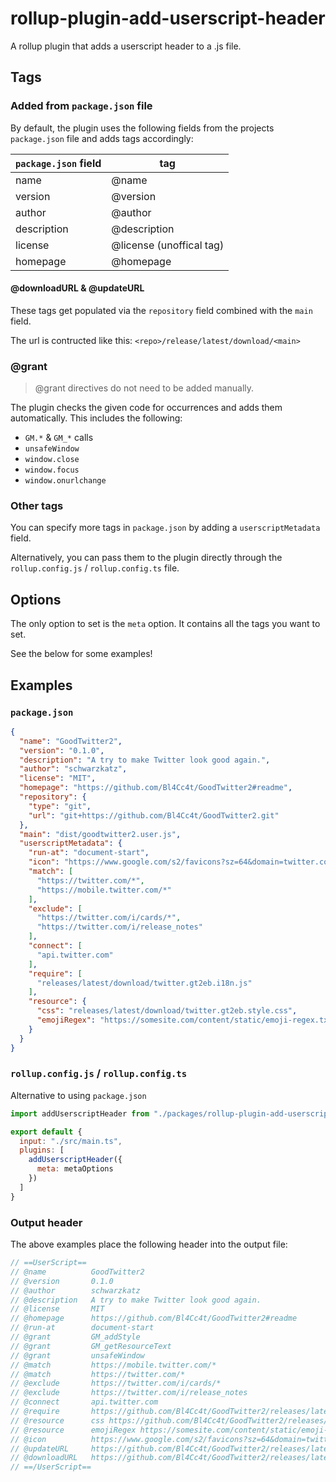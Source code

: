 # rollup-plugin-add-userscript-header

A rollup plugin that adds a userscript header to a .js file.

## Tags

### Added from `package.json` file
By default, the plugin uses the following fields from the projects `package.json` file and adds tags accordingly:

| `package.json` field | tag                      |
|----------------------|--------------------------|
| name                 | @name                    |
| version              | @version                 |
| author               | @author                  |
| description          | @description             |
| license              | @license (unoffical tag) |
| homepage             | @homepage                |

#### @downloadURL & @updateURL
These tags get populated via the `repository` field combined with the `main` field.

The url is contructed like this: `<repo>/release/latest/download/<main>`

### @grant
> @grant directives do not need to be added manually.

The plugin checks the given code for occurrences and adds them automatically.
This includes the following:
- `GM.*` & `GM_*` calls
- `unsafeWindow`
- `window.close`
- `window.focus`
- `window.onurlchange`


### Other tags
You can specify more tags in `package.json` by adding a `userscriptMetadata` field.

Alternatively, you can pass them to the plugin directly through the `rollup.config.js` / `rollup.config.ts` file.

## Options
The only option to set is the `meta` option. It contains all the tags you want to set.

See the below for some examples!


## Examples

### `package.json`
```json
{
  "name": "GoodTwitter2",
  "version": "0.1.0",
  "description": "A try to make Twitter look good again.",
  "author": "schwarzkatz",
  "license": "MIT",
  "homepage": "https://github.com/Bl4Cc4t/GoodTwitter2#readme",
  "repository": {
    "type": "git",
    "url": "git+https://github.com/Bl4Cc4t/GoodTwitter2.git"
  },
  "main": "dist/goodtwitter2.user.js",
  "userscriptMetadata": {
    "run-at": "document-start",
    "icon": "https://www.google.com/s2/favicons?sz=64&domain=twitter.com",
    "match": [
      "https://twitter.com/*",
      "https://mobile.twitter.com/*"
    ],
    "exclude": [
      "https://twitter.com/i/cards/*",
      "https://twitter.com/i/release_notes"
    ],
    "connect": [
      "api.twitter.com"
    ],
    "require": [
      "releases/latest/download/twitter.gt2eb.i18n.js"
    ],
    "resource": {
      "css": "releases/latest/download/twitter.gt2eb.style.css",
      "emojiRegex": "https://somesite.com/content/static/emoji-regex.txt"
    }
  }
}
```

### `rollup.config.js` / `rollup.config.ts`
Alternative to using `package.json`

```js
import addUserscriptHeader from "./packages/rollup-plugin-add-userscript-header"

export default {
  input: "./src/main.ts",
  plugins: [
    addUserscriptHeader({
      meta: metaOptions
    })
  ]
}
```

### Output header
The above examples place the following header into the output file:

```js
// ==UserScript==
// @name          GoodTwitter2
// @version       0.1.0
// @author        schwarzkatz
// @description   A try to make Twitter look good again.
// @license       MIT
// @homepage      https://github.com/Bl4Cc4t/GoodTwitter2#readme
// @run-at        document-start
// @grant         GM_addStyle
// @grant         GM_getResourceText
// @grant         unsafeWindow
// @match         https://mobile.twitter.com/*
// @match         https://twitter.com/*
// @exclude       https://twitter.com/i/cards/*
// @exclude       https://twitter.com/i/release_notes
// @connect       api.twitter.com
// @require       https://github.com/Bl4Cc4t/GoodTwitter2/releases/latest/download/twitter.gt2eb.i18n.js
// @resource      css https://github.com/Bl4Cc4t/GoodTwitter2/releases/latest/download/twitter.gt2eb.style.css
// @resource      emojiRegex https://somesite.com/content/static/emoji-regex.txt
// @icon          https://www.google.com/s2/favicons?sz=64&domain=twitter.com
// @updateURL     https://github.com/Bl4Cc4t/GoodTwitter2/releases/latest/download/dist/goodtwitter2.user.js
// @downloadURL   https://github.com/Bl4Cc4t/GoodTwitter2/releases/latest/download/dist/goodtwitter2.user.js
// ==/UserScript==
```
